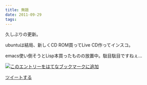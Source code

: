 ```yaml
---
title: 無題
date: 2011-09-29
tags: 
---
```

久しぶりの更新。

ubuntuは結局、新しくCD ROM買ってLive CD作ってインスコ。

emacs使い倒そうとLisp本買ったものの放置中。駄目駄目ですねぇ…

[![このエントリーをはてなブックマークに追加](http://b.st-hatena.com/images/entry-button/button-only.gif)](http://b.hatena.ne.jp/entry/http://d.hatena.ne.jp "このエントリーをはてなブックマークに追加")

[ツイートする](http://twitter.com/share)
